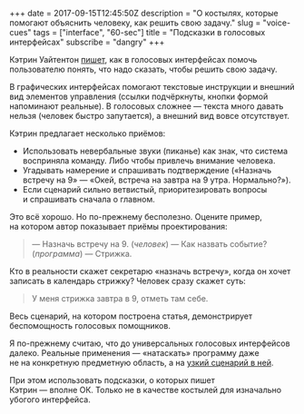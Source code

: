 +++
date = 2017-09-15T12:45:50Z
description = "О костылях, которые помогают объяснить человеку, как решить свою задачу."
slug = "voice-cues"
tags = ["interface", "60-sec"]
title = "Подсказки в голосовых интерфейсах"
subscribe = "dangry"
+++

Кэтрин Уайтентон [пишет](https://www.nngroup.com/articles/audio-signifiers-voice-interaction/), как в голосовых интерфейсах помочь пользователю понять, что надо сказать, чтобы решить свою задачу.

В графических интерфейсах помогают текстовые инструкции и внешний вид элементов управления (ссылки подчёркнуты, кнопки формой напоминают реальные). В голосовых сложнее — текста много давать нельзя (человек быстро запутается), а внешний вид вовсе отсутствует.

Кэтрин предлагает несколько приёмов:

- Использовать невербальные звуки (пиканье) как знак, что система восприняла команду. Либо чтобы привлечь внимание человека.
- Угадывать намерение и спрашивать подтверждение («Назначь встречу на 9» — «Окей, встреча на завтра на 9 утра. Нормально?»).
- Если сценарий сильно ветвистый, приоритезировать вопросы и спрашивать сначала о главном.

Это всё хорошо. Но по-прежнему бесполезно. Оцените пример, на котором автор показывает приёмы проектирования:

> — Назначь встречу на 9. (_человек_)
> — Как назвать событие? (_программа_)
> — Стрижка.

Кто в реальности скажет секретарю «назначь встречу», когда он хочет записать в календарь стрижку? Человек сразу скажет суть:

> У меня стрижка завтра в 9, отметь там себе.

Весь сценарий, на котором построена статья, демонстрирует беспомощность голосовых помощников.

Я по-прежнему считаю, что до универсальных голосовых интерфейсов далеко. Реальные применения — «натаскать» программу даже не на конкретную предметную область, а на [узкий сценарий в ней](https://antonz.ru/voice-interface-leaking-abstraction/).

При этом использовать подсказки, о которых пишет Кэтрин — вполне ОК. Только не в качестве костылей для изначально убогого интерфейса.
